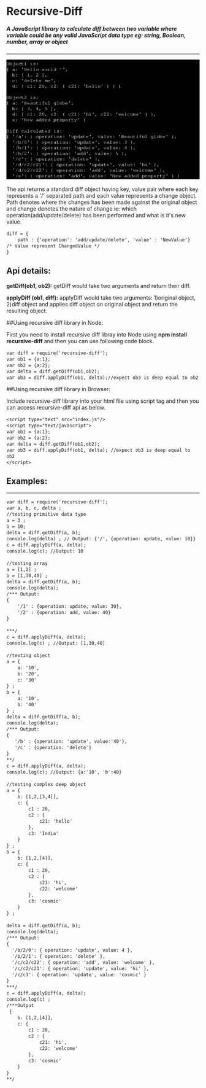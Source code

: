 # Recursive-Diff

##### A JavaScript library to calculate diff between two variable where variable could be any valid JavaScript data type eg: string, Boolean, number, array or object
--------

![recursive diff demo](./img/recursive-diff.png?raw=true "Sample Recursive Diff")

The api returns a standard diff object having key, value pair where each key represents a '/' separated path and each value represents a change object. Path denotes where the changes has been made against the original object and change denotes the nature of change ie: which operation(add/update/delete) has been performed and what is it's new value.

```
diff = {
	path : {'operation': 'add/update/delete', 'value' : 'NewValue'}  /* Value represent ChangedValue */
}
```

## Api details: 

**getDiff(ob1, ob2):** getDiff would take two arguments and return their diff.

**applyDiff (ob1, diff):** applyDiff would take two arguments: 1)original object, 2)diff object and applies diff object on original object and return the resulting object.

##Using recursive diff library in Node:

First you need to install recursive diff libray into Node using  **npm install recursive-diff** and then you can use following code block.

```
var diff = require('recursive-diff');
var ob1 = {a:1};
var ob2 = {a:2};
var delta = diff.getDiff(ob1,ob2);
var ob3 = diff.applyDiff(ob1, delta);//expect ob3 is deep equal to ob2

```

##Using recursive diff library in Browser: 

Include recursive-diff library into your html file using script tag and then you can access recursive-diff api  as below.

```
<script type="text" src="index.js"/>
<script type="text/javascript">
var ob1 = {a:1};
var ob2 = {a:2};
var delta = diff.getDiff(ob1,ob2);
var ob3 = diff.applyDiff(ob1, delta); //expect ob3 is deep equal to ob2
</script>
```

## Examples:
---------
```
var diff = require('recursive-diff');
var a, b, c, delta ;
//testing primitive data type
a = 3 ;
b = 10;
delta = diff.getDiff(a, b);
console.log(delta) ; // Output: {'/', {operation: update, value: 10}}
c = diff.applyDiff(a, delta);
console.log(c); //Output: 10
 
//testing array
a = [1,2] ;
b = [1,30,40] ;
delta = diff.getDiff(a, b);
console.log(delta);
/*** Output: 
{
    '/1' : {operation: update, value: 30},
    '/2' : {operation: add, value: 40} 
}

***/
c = diff.applyDiff(a, delta);
console.log(c) ; //Output: [1,30,40]

//testing object 
a = {
    a: '10',
    b: '20',
    c: '30'
} ;
b = {
    a: '10',
    b: '40'
} ;
delta = diff.getDiff(a, b);
console.log(delta);
/*** Output:
{
   '/b' : {operation: 'update', value:'40'},
   '/c' : {operation: 'delete'}
}
**/
c = diff.applyDiff(a, delta);
console.log(c); //Output: {a:'10', 'b':40}

//testing complex deep object
a = {
    b: [1,2,[3,4]],
    c: {
        c1 : 20,
        c2 : {
            c21: 'hello'
        },
        c3: 'India'
    }
} ;
b = {
    b: [1,2,[4]],
    c: {
        c1 : 20,
        c2 : {
            c21: 'hi',
            c22: 'welcome'
        },
        c3: 'cosmic'
    }
} ;

delta = diff.getDiff(a, b);
console.log(delta);
/*** Output:
{ 
  '/b/2/0': { operation: 'update', value: 4 },
  '/b/2/1': { operation: 'delete' },
  '/c/c2/c22': { operation: 'add', value: 'welcome' },
  '/c/c2/c21': { operation: 'update', value: 'hi' },
  '/c/c3': { operation: 'update', value: 'cosmic' } 
}
***/
c = diff.applyDiff(a, delta);
console.log(c) ;
/***Output
 {
    b: [1,2,[4]],
    c: {
        c1 : 20,
        c2 : {
            c21: 'hi',
            c22: 'welcome'
        },
        c3: 'cosmic'
    }
}
**/
```
